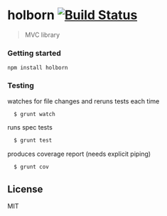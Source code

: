 # holborn [![Build Status](https://secure.travis-ci.org/rnsloan/holborn.png?branch=master)](https://travis-ci.org/rnsloan/holborn)

> MVC library

### Getting started

`npm install holborn`


### Testing 

watches for file changes and reruns tests each time
```bash
  $ grunt watch 
```

runs spec tests
```bash
  $ grunt test  
```

produces coverage report (needs explicit piping)
```bash
  $ grunt cov   
```

## License

MIT
